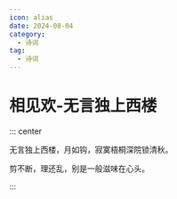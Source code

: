 ```yaml
---
icon: alias
date: 2024-08-04
category:
  - 诗词
tag:
  - 诗词
---
```


# 相见欢-无言独上西楼

<!-- more -->

::: center


无言独上西楼，月如钩，寂寞梧桐深院锁清秋。

剪不断，理还乱，别是一般滋味在心头。

:::